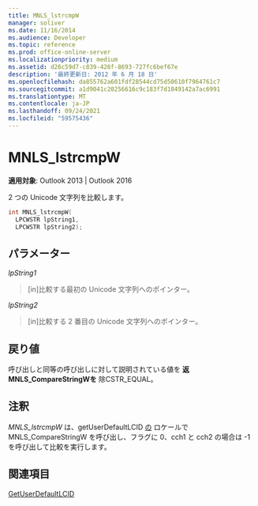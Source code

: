 ```yaml
---
title: MNLS_lstrcmpW
manager: soliver
ms.date: 11/16/2014
ms.audience: Developer
ms.topic: reference
ms.prod: office-online-server
ms.localizationpriority: medium
ms.assetid: d26c59d7-c839-426f-8693-727fc6bef67e
description: '最終更新日: 2012 年 6 月 18 日'
ms.openlocfilehash: da855762a601fdf28544cd75d50610f7964761c7
ms.sourcegitcommit: a1d9041c20256616c9c183f7d1049142a7ac6991
ms.translationtype: MT
ms.contentlocale: ja-JP
ms.lasthandoff: 09/24/2021
ms.locfileid: "59575436"
---
```

# <a name="mnls_lstrcmpw"></a>MNLS_lstrcmpW

 
  
**適用対象**: Outlook 2013 | Outlook 2016 
  
2 つの Unicode 文字列を比較します。
  
```cpp
int MNLS_lstrcmpW(
  LPCWSTR lpString1,
  LPCWSTR lpString2);
```

## <a name="parameters"></a>パラメーター

 _lpString1_
  
> [in]比較する最初の Unicode 文字列へのポインター。
    
 _lpString2_
  
> [in]比較する 2 番目の Unicode 文字列へのポインター。
    
## <a name="return-value"></a>戻り値

呼び出しと同等の呼び出しに対して説明されている値を **返MNLS_CompareStringWを** 除CSTR_EQUAL。 
  
## <a name="remarks"></a>注釈

 _MNLS_lstrcmpW_ は、getUserDefaultLCID [の](mnls_comparestringw.md) ロケールで MNLS_CompareStringW を呼び出し、フラグに 0、cch1 と cch2 の場合は -1 を呼び出して比較を実行します。 
  
## <a name="see-also"></a>関連項目



[GetUserDefaultLCID](https://msdn.microsoft.com/library/dd318135%28VS.85%29.aspx)

